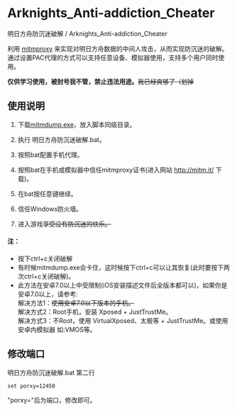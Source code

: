 # Arknights_Anti-addiction_Cheater 

明日方舟防沉迷破解 / Arknights_Anti-addiction_Cheater  

利用 [mitmproxy](https://www.mitmproxy.org/) 来实现对明日方舟数据的中间人攻击，从而实现防沉迷的破解。
通过设置PAC代理的方式可以支持任意设备、模拟器使用，支持多个用户同时使用。

**仅供学习使用，被封号我不管，禁止违法用途。**~~我已经爽够了（划掉~~

## 使用说明

1. 下载[mitmdump.exe](https://mitmproxy.org/downloads/)，放入脚本同级目录。

2. 执行 明日方舟防沉迷破解.bat。

3. 按照bat配置手机代理。

4. 按照bat在手机或模拟器中信任mitmproxy证书(进入网站 http://mitm.it/ 下载)。

5. 在bat按任意键继续。

6. 信任Windows防火墙。

7. 进入游戏~~享受没有防沉迷的快乐。~~

#### 注：
- 按下ctrl+c关闭破解
- 有时候mitmdump.exe会卡住，这时候按下ctrl+c可以让其恢复(此时要按下两次ctrl+c关闭破解)。
- 此方法在安卓7.0以上中受限制(iOS安装描述文件后全版本都可以)，如果你是安卓7.0以上，请参考:<br/>解决方法1：~~使用安卓7.0以下版本的手机。~~<br/>解决方式2：Root手机，安装 Xposed + JustTrustMe。<br/>解决方式3：不Root，使用 VirtualXposed、太极等 + JustTrustMe。或使用安卓内模拟器 如:VMOS等。

## 修改端口
明日方舟防沉迷破解.bat 第二行
```
set porxy=12450
```
"porxy="后为端口，修改即可。
